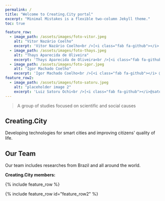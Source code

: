 ```yaml
---
permalink: /
title: "Welcome to Creating.City portal"
excerpt: "Minimal Mistakes is a flexible two-column Jekyll theme."
toc: true

feature_row:
  - image_path: /assets/images/foto-vitor.jpeg
    alt: "Vitor Nazário Coelho"
    excerpt: 'Vitor Nazário Coelho<br />[<i class="fab fa-github"></i> @vncoelho](https://github.com/vncoelho){: .btn .btn--github} [<i class="fab fa-twitter"></i>](https://twitter.com/vncoelho){: .btn .btn--twitter} [<i class="fab fa-facebook"></i>](https://www.facebook.com/vitor.nazario.coelho){: .btn .btn--facebook}'
  - image_path: /assets/images/foto-thays.jpeg
    alt: "Thays Aparecida de Oliveira"
    excerpt: 'Thays Aparecida de Oliveira<br />[<i class="fab fa-github"></i>@thaysoliveira](https://github.com/thaysoliveira){: .btn .btn--github} [<i class="fab fa-twitter"></i>](https://twitter.com/vncoelho){: .btn .btn--twitter} [<i class="fab fa-facebook"></i>](https://www.facebook.com/vitor.nazario.coelho){: .btn .btn--facebook}'
  - image_path: /assets/images/foto-igor.jpeg
    alt: "Igor Machado Coelho"
    excerpt: 'Igor Machado Coelho<br />[<i class="fab fa-github"></i> @igormcoelho](https://github.com/igormcoelho){: .btn .btn--github} [<i class="fab fa-twitter"></i>](https://twitter.com/vncoelho){: .btn .btn--twitter} [<i class="fab fa-facebook"></i>](https://www.facebook.com/vitor.nazario.coelho){: .btn .btn--facebook}'
feature_row2:
  - image_path: /assets/images/foto-satoru.jpeg
    alt: "placeholder image 2"
    excerpt: 'Luiz Satoru Ochi<br />[<i class="fab fa-github"></i>@satoru](https://github.com/satoru){: .btn .btn--github} [<i class="fab fa-twitter"></i>](https://twitter.com/vncoelho){: .btn .btn--twitter} [<i class="fab fa-facebook"></i>](https://www.facebook.com/vitor.nazario.coelho){: .btn .btn--facebook}'
---
```

> A group of studies focused on scientific and social causes

## Creating.City

Developing technologies for smart cities and improving citizens' quality of life.

## Our Team
Our team includes researches from Brazil and all around the world.

**Creating.City members:**

{% include feature_row %}

{% include feature_row id="feature_row2" %}
